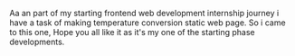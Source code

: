 Aa an part of my starting frontend web development internship journey i have a task of making temperature conversion static web page. So i came to this one, Hope you all like it as it's my one of the starting phase developments.
